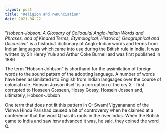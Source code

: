 ```yaml
---
layout: post
title: "Religion and renunciation"
date: 2021-04-22
---
```


"_Hobson-Jobson: A Glossary of Colloquial Anglo-Indian Words and Phrases, and of Kindred Terms, Etymological, Historical, Geographical and Discursive_"  is a historical dictionary of Anglo-Indian words and terms from Indian languages which came into use during the British rule in India. It was written by Sir Henry Yule and Arthur Coke Burnell and was first published in 1886

The term "Hobson Johbson" is shorthand for the assimilation of foreign words to the sound pattern of the adopting language. A number of words have been assimilated into English from Indian languages over the course of colonial rule. Hobson Jobson itself is a corruption of the cry X - first corrupted to Hosseen Gosseen, Hossy Gossy, Hossein Jossen and, ultimately, Hobson-Jobson

One term that does not fit this pattern in Q: Swami Vigyananand of the Vishva Hindu Parishad caused a bit of controversy when he claimed at a conference that the word Q has its roots in the river Indus. When the British came to India and saw how advanced it was, he said, they coined the word Q.
